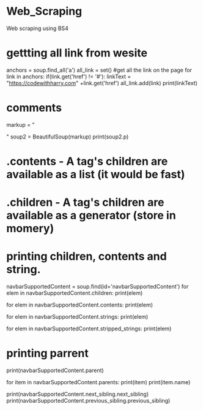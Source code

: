 # Web_Scraping
Web scraping using BS4
# gettting all link from wesite
anchors = soup.find_all('a')
all_link = set()
#get all the link on the page
for link in anchors:
    if(link.get('href') != '#'):
        linkText = "https://codewithharry.com" +link.get('href')
        all_link.add(link)
        print(linkText)
    
   
# comments
markup = "<p><!-- this is comment --></p>"
soup2 = BeautifulSoup(markup)
print(soup2.p)

# .contents - A tag's children are available as a list (it would be fast)
# .children - A tag's children are available as a generator (store in momery)

# printing children, contents and string.
navbarSupportedContent = soup.find(id='navbarSupportedContent')
for elem in navbarSupportedContent.children:
    print(elem)

for elem in navbarSupportedContent.contents:
    print(elem)

for elem in navbarSupportedContent.strings:
    print(elem)

for elem in navbarSupportedContent.stripped_strings:
    print(elem)
    
# printing parrent
print(navbarSupportedContent.parent)

for item in navbarSupportedContent.parents:
    print(item)
    print(item.name)
    
print(navbarSupportedContent.next_sibling.next_sibling)
print(navbarSupportedContent.previous_sibling.previous_sibling)
    

